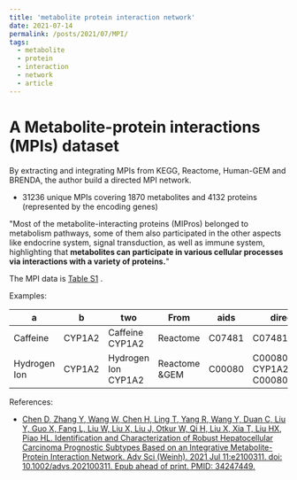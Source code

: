 ```yaml
---
title: 'metabolite protein interaction network'
date: 2021-07-14
permalink: /posts/2021/07/MPI/
tags:
  - metabolite
  - protein
  - interaction
  - network
  - article
---
```


# A Metabolite-protein interactions (MPIs) dataset

By extracting and integrating MPIs from KEGG, Reactome, Human-GEM and BRENDA, the author build a directed MPI network.  
* 31236 unique MPIs covering 1870 metabolites and 4132 proteins (represented by the encoding genes)

"Most of the metabolite-interacting proteins (MIPros) belonged to metabolism pathways, some of them also participated in the other aspects like endocrine system, signal transduction, as well as immune system, highlighting that **metabolites can participate in various cellular processes via interactions with a variety of proteins.**"

The MPI data is [Table S1](https://onlinelibrary.wiley.com/action/downloadSupplement?doi=10.1002%2Fadvs.202100311&file=advs2770-sup-0002-TableS1.csv) .

Examples:

|a	      |b	      |two	   |From|	aids|	direction|
--- | --- | ---| --- | ---| ---
|Caffeine |	CYP1A2|	Caffeine CYP1A2|	Reactome|	C07481|	C07481 CYP1A2|
|Hydrogen Ion	|CYP1A2| 	Hydrogen Ion CYP1A2|	Reactome &GEM|	C00080|	C00080 CYP1A2;CYP1A2 C00080|


References:

* [Chen D, Zhang Y, Wang W, Chen H, Ling T, Yang R, Wang Y, Duan C, Liu Y, Guo X, Fang L, Liu W, Liu X, Liu J, Otkur W, Qi H, Liu X, Xia T, Liu HX, Piao HL. Identification and Characterization of Robust Hepatocellular Carcinoma Prognostic Subtypes Based on an Integrative Metabolite-Protein Interaction Network. Adv Sci (Weinh). 2021 Jul 11:e2100311. doi: 10.1002/advs.202100311. Epub ahead of print. PMID: 34247449.](https://onlinelibrary.wiley.com/doi/10.1002/advs.202100311#)

